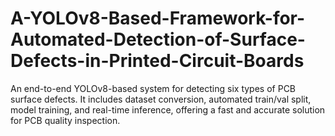 # A-YOLOv8-Based-Framework-for-Automated-Detection-of-Surface-Defects-in-Printed-Circuit-Boards
An end-to-end YOLOv8-based system for detecting six types of PCB surface defects. It includes dataset conversion, automated train/val split, model training, and real-time inference, offering a fast and accurate solution for PCB quality inspection.

